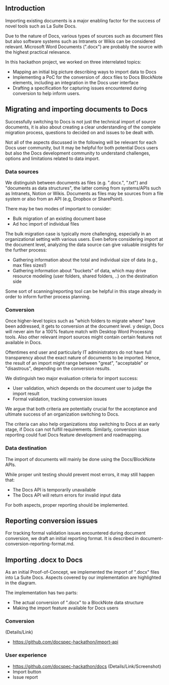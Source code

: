 ## Introduction

Importing existing documents is a major enabling factor for the success of novel tools such as La Suite Docs. 

Due to the nature of Docs, various types of sources such as document files but also software systems such as Intranets or Wikis can be considered relevant. Microsoft Word Documents (".docx") are probably the source with the highest practical relevance.

In this hackathon project, we worked on three interrelated topics:
- Mapping an initial big picture describing ways to import data to Docs
- Implementing a PoC for the conversion of .docx files to Docs BlockNote elements, including an integration in the Docs user interface
- Drafting a specification for capturing issues encountered during conversion to help inform users.

## Migrating and importing documents to Docs

Successfully switching to Docs is not just the technical import of source documents, it is also about creating a clear understanding of the complete migration process, questions to decided on and issues to be dealt with.

Not all of the aspects discussed in the following will be relevant for each Docs user community, but It may be helpful for both potential Docs users but also the Docs development community to understand challenges, options and limitations related to data import.

### Data sources

We distinguish between documents as files (e.g. ".docx.", ".txt") and "documents as data structures", the latter coming from systems/APIs such as Intranets, Notion or Wikis. Documents as files may be sources from a file system or also from an API (e.g, Dropbox or SharePoint).

There may be two modes of important to consider:
- Bulk migration of an existing document base
- Ad hoc import of individual files

The bulk migration case is typically more challenging, especially in an organizational setting with various users. Even before considering import at the document level, analyzing the data source can give valuable insights for the further process:
- Gathering information about the total and individual size of data (e.g., max files sizes!)
- Gathering information about "buckets" of data, which may drive resource modeling (user folders, shared folders, ..) on the destination side

Some sort of scanning/reporting tool can be helpful in this stage already in order to inform further process planning.

### Conversion

Once higher-level topics such as "which folders to migrate where" have been addressed, it gets to conversion at the document level.  y design, Docs will never aim for a 100% feature match with Desktop Word Processing tools. Also other relevant import sources might contain certain features not available in Docs.

Oftentimes end user and particularly IT administrators do not have full transparency about the exact nature of documents to be imported. Hence, the result of an import might range between "great", "acceptable" or "disastrous", depending on the conversion results.

We distinguish two major evaluation criteria for import success:
- User validation, which depends on the document user to judge the import result
- Formal validation, tracking conversion issues 

We argue that both criteria are potentially crucial for the acceptance and ultimate success of an organization switching to Docs.

The criteria can also help organizations stop switching to Docs at an early stage, if Docs can not fulfill requirements. Similarly, conversion issue reporting could fuel Docs feature development and roadmapping.

### Data destination

The import of documents will mainly be done using the Docs/BlockNote APIs.

While proper unit testing should prevent most errors, it may still happen that:
- The Docs API is temporarily unavailable
- The Docs API will return errors for invalid input data

For both aspects, proper reporting should be implemented.

## Reporting conversion issues

For tracking formal validation issues encountered during document conversion, we draft an initial reporting format. It is described in document-conversion-reporting-format.md.

## Importing .docx to Docs

As an initial Proof-of-Concept, we implemented the import of ".docx" files into La Suite Docs. Aspects covered by our implementation are highlighted in the diagram.

The implementation has two parts:
- The actual conversion of ".docx" to a BlockNote data structure
- Making the import feature available for Docs users

### Conversion
(Details/Link)
- https://github.com/docspec-hackathon/import-api

### User experience
- https://github.com/docspec-hackathon/docs
(Details/Link/Screenshot)
- Import button
- Issue report
